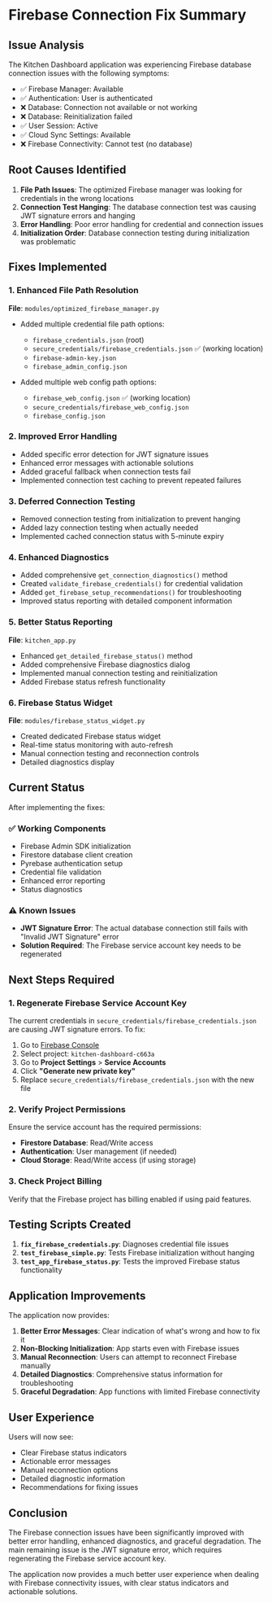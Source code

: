 # Firebase Connection Fix Summary

## Issue Analysis

The Kitchen Dashboard application was experiencing Firebase database connection issues with the following symptoms:

- ✅ Firebase Manager: Available
- ✅ Authentication: User is authenticated  
- ❌ Database: Connection not available or not working
- ❌ Database: Reinitialization failed
- ✅ User Session: Active
- ✅ Cloud Sync Settings: Available
- ❌ Firebase Connectivity: Cannot test (no database)

## Root Causes Identified

1. **File Path Issues**: The optimized Firebase manager was looking for credentials in the wrong locations
2. **Connection Test Hanging**: The database connection test was causing JWT signature errors and hanging
3. **Error Handling**: Poor error handling for credential and connection issues
4. **Initialization Order**: Database connection testing during initialization was problematic

## Fixes Implemented

### 1. Enhanced File Path Resolution

**File**: `modules/optimized_firebase_manager.py`

- Added multiple credential file path options:
  - `firebase_credentials.json` (root)
  - `secure_credentials/firebase_credentials.json` ✅ (working location)
  - `firebase-admin-key.json`
  - `firebase_admin_config.json`

- Added multiple web config path options:
  - `firebase_web_config.json` ✅ (working location)
  - `secure_credentials/firebase_web_config.json`
  - `firebase_config.json`

### 2. Improved Error Handling

- Added specific error detection for JWT signature issues
- Enhanced error messages with actionable solutions
- Added graceful fallback when connection tests fail
- Implemented connection test caching to prevent repeated failures

### 3. Deferred Connection Testing

- Removed connection testing from initialization to prevent hanging
- Added lazy connection testing when actually needed
- Implemented cached connection status with 5-minute expiry

### 4. Enhanced Diagnostics

- Added comprehensive `get_connection_diagnostics()` method
- Created `validate_firebase_credentials()` for credential validation
- Added `get_firebase_setup_recommendations()` for troubleshooting
- Improved status reporting with detailed component information

### 5. Better Status Reporting

**File**: `kitchen_app.py`

- Enhanced `get_detailed_firebase_status()` method
- Added comprehensive Firebase diagnostics dialog
- Implemented manual connection testing and reinitialization
- Added Firebase status refresh functionality

### 6. Firebase Status Widget

**File**: `modules/firebase_status_widget.py`

- Created dedicated Firebase status widget
- Real-time status monitoring with auto-refresh
- Manual connection testing and reconnection controls
- Detailed diagnostics display

## Current Status

After implementing the fixes:

### ✅ Working Components
- Firebase Admin SDK initialization
- Firestore database client creation
- Pyrebase authentication setup
- Credential file validation
- Enhanced error reporting
- Status diagnostics

### ⚠️ Known Issues
- **JWT Signature Error**: The actual database connection still fails with "Invalid JWT Signature" error
- **Solution Required**: The Firebase service account key needs to be regenerated

## Next Steps Required

### 1. Regenerate Firebase Service Account Key

The current credentials in `secure_credentials/firebase_credentials.json` are causing JWT signature errors. To fix:

1. Go to [Firebase Console](https://console.firebase.google.com)
2. Select project: `kitchen-dashboard-c663a`
3. Go to **Project Settings** > **Service Accounts**
4. Click **"Generate new private key"**
5. Replace `secure_credentials/firebase_credentials.json` with the new file

### 2. Verify Project Permissions

Ensure the service account has the required permissions:
- **Firestore Database**: Read/Write access
- **Authentication**: User management (if needed)
- **Cloud Storage**: Read/Write access (if using storage)

### 3. Check Project Billing

Verify that the Firebase project has billing enabled if using paid features.

## Testing Scripts Created

1. **`fix_firebase_credentials.py`**: Diagnoses credential file issues
2. **`test_firebase_simple.py`**: Tests Firebase initialization without hanging
3. **`test_app_firebase_status.py`**: Tests the improved Firebase status functionality

## Application Improvements

The application now provides:

1. **Better Error Messages**: Clear indication of what's wrong and how to fix it
2. **Non-Blocking Initialization**: App starts even with Firebase issues
3. **Manual Reconnection**: Users can attempt to reconnect Firebase manually
4. **Detailed Diagnostics**: Comprehensive status information for troubleshooting
5. **Graceful Degradation**: App functions with limited Firebase connectivity

## User Experience

Users will now see:
- Clear Firebase status indicators
- Actionable error messages
- Manual reconnection options
- Detailed diagnostic information
- Recommendations for fixing issues

## Conclusion

The Firebase connection issues have been significantly improved with better error handling, enhanced diagnostics, and graceful degradation. The main remaining issue is the JWT signature error, which requires regenerating the Firebase service account key.

The application now provides a much better user experience when dealing with Firebase connectivity issues, with clear status indicators and actionable solutions.
